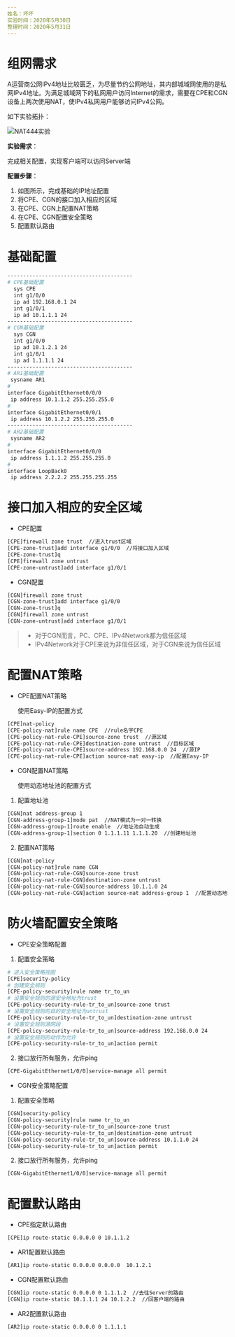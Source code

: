 ```yaml
---
姓名：坏坏
实验时间：2020年5月30日
整理时间：2020年5月31日
---
```


# 组网需求

A运营商公网IPv4地址比较匮乏，为尽量节约公网地址，其内部城域网使用的是私网IPv4地址。为满足城域网下的私网用户访问Internet的需求，需要在CPE和CGN设备上两次使用NAT，使IPv4私网用户能够访问IPv4公网。

如下实验拓扑：

![NAT444实验](E:%5CBad%5CDocuments%5C%E6%97%A0%E7%BA%BF%5CNAT444%E5%AE%9E%E9%AA%8C%5CNAT444%E5%AE%9E%E9%AA%8C.assets%5CNAT444%E5%AE%9E%E9%AA%8C.png)

**实验需求**：

完成相关配置，实现客户端可以访问Server端

**配置步骤**：

1. 如图所示，完成基础的IP地址配置
2. 将CPE、CGN的接口加入相应的区域
3. 在CPE、CGN上配置NAT策略
4. 在CPE、CGN配置安全策略
5. 配置默认路由

# 基础配置

```bash
----------------------------------------
# CPE基础配置
  sys CPE
  int g1/0/0
  ip ad 192.168.0.1 24
  int g1/0/1
  ip ad 10.1.1.1 24
----------------------------------------
# CGN基础配置
  sys CGN
  int g1/0/0
  ip ad 10.1.2.1 24
  int g1/0/1
  ip ad 1.1.1.1 24
----------------------------------------
# AR1基础配置
 sysname AR1
#
interface GigabitEthernet0/0/0
 ip address 10.1.1.2 255.255.255.0 
#
interface GigabitEthernet0/0/1
 ip address 10.1.2.2 255.255.255.0
----------------------------------------
# AR2基础配置
 sysname AR2
#
interface GigabitEthernet0/0/0
 ip address 1.1.1.2 255.255.255.0
#
interface LoopBack0
 ip address 2.2.2.2 255.255.255.255 
```

# 接口加入相应的安全区域

- CPE配置

```bash
[CPE]firewall zone trust  //进入trust区域
[CPE-zone-trust]add interface g1/0/0  //将接口加入区域
[CPE-zone-trust]q         
[CPE]firewall zone untrust 
[CPE-zone-untrust]add interface g1/0/1
```

- CGN配置

```bash
[CGN]firewall zone trust 
[CGN-zone-trust]add interface g1/0/0
[CGN-zone-trust]q
[CGN]firewall zone untrust 
[CGN-zone-untrust]add interface g1/0/1
```

> - 对于CGN而言，PC、CPE、IPv4Network都为信任区域
> - IPv4Network对于CPE来说为非信任区域，对于CGN来说为信任区域

# 配置NAT策略

- CPE配置NAT策略

	使用Easy-IP的配置方式

```bash
[CPE]nat-policy 
[CPE-policy-nat]rule name CPE  //rule名字CPE
[CPE-policy-nat-rule-CPE]source-zone trust  //源区域
[CPE-policy-nat-rule-CPE]destination-zone untrust  //目标区域
[CPE-policy-nat-rule-CPE]source-address 192.168.0.0 24  //源IP
[CPE-policy-nat-rule-CPE]action source-nat easy-ip  //配置Easy-IP
```

- CGN配置NAT策略

	使用动态地址池的配置方式

1. 配置地址池

```bash
[CGN]nat address-group 1
[CGN-address-group-1]mode pat  //NAT模式为一对一转换
[CGN-address-group-1]route enable  //地址池自动生成
[CGN-address-group-1]section 0 1.1.1.11 1.1.1.20  //创建地址池
```

2. 配置NAT策略

```bash
[CGN]nat-policy 
[CGN-policy-nat]rule name CGN
[CGN-policy-nat-rule-CGN]source-zone trust 
[CGN-policy-nat-rule-CGN]destination-zone untrust 
[CGN-policy-nat-rule-CGN]source-address 10.1.1.0 24
[CGN-policy-nat-rule-CGN]action source-nat address-group 1  //配置动态地址池
```

# 防火墙配置安全策略

- CPE安全策略配置

1. 配置安全策略

```bash
# 进入安全策略视图
[CPE]security-policy
# 创建安全规则
[CPE-policy-security]rule name tr_to_un
# 设置安全规则的源安全地址为trust
[CPE-policy-security-rule-tr_to_un]source-zone trust
# 设置安全规则的目的安全地址为untrust
[CPE-policy-security-rule-tr_to_un]destination-zone untrust 
# 设置安全规则源网段
[CPE-policy-security-rule-tr_to_un]source-address 192.168.0.0 24
# 设置安全规则的动作为允许
[CPE-policy-security-rule-tr_to_un]action permit 
```

2. 接口放行所有服务，允许ping

```bash
[CPE-GigabitEthernet1/0/0]service-manage all permit
```

- CGN安全策略配置

1. 配置安全策略

```bash
[CGN]security-policy
[CGN-policy-security]rule name tr_to_un
[CGN-policy-security-rule-tr_to_un]source-zone trust
[CGN-policy-security-rule-tr_to_un]destination-zone untrust 
[CGN-policy-security-rule-tr_to_un]source-address 10.1.1.0 24
[CGN-policy-security-rule-tr_to_un]action permit 
```

2. 接口放行所有服务，允许ping

```bash
[CGN-GigabitEthernet1/0/0]service-manage all permit
```

# 配置默认路由

- CPE指定默认路由

```bash
[CPE]ip route-static 0.0.0.0 0 10.1.1.2
```

- AR1配置默认路由

```bash
[AR1]ip route-static 0.0.0.0 0.0.0.0  10.1.2.1
```

- CGN配置默认路由

```bash
[CGN]ip route-static 0.0.0.0 0 1.1.1.2  //去往Server的路由
[CGN]ip route-static 10.1.1.1 24 10.1.2.2  //回客户端的路由
```

- AR2配置默认路由

```bash
[AR2]ip route-static 0.0.0.0 0 1.1.1.1
```
